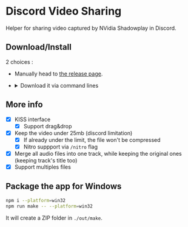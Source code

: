 # Discord Video Sharing

Helper for sharing video captured by NVidia Shadowplay in Discord.

## Download/Install

2 choices :

- Manually head to [the release page](https://git.mylloon.fr/Anri/dsr/releases/latest).
- <details>
      <summary>Download it via command lines</summary>

  Copy and paste this snippet into the windows command prompt:

  ```bash
  PowerShell -Command "" ^
    "$releases = 'https://git.mylloon.fr/api/v1/repos/Anri/dsr/releases/latest';" ^
    "$link = (Invoke-WebRequest $releases | ConvertFrom-Json)[0].assets.browser_download_url;" ^
    "$archive = 'dsr.zip';" ^
    "$outfile = Join-Path -Path $env:TEMP -ChildPath $archive;" ^
    "Invoke-WebRequest -Uri $link -OutFile $outfile;" ^
    "cd $env:TEMP;" ^
    "Expand-Archive -Path $archive -DestinationPath '%LOCALAPPDATA%\DSR' -Force;" ^
    "Move-Item -Path '%LOCALAPPDATA%\DSR\dsr-win32-x64\*' -Destination '%LOCALAPPDATA%\DSR' -Force;" ^
    "Remove-Item '%LOCALAPPDATA%\DSR\dsr-win32-x64';" ^
    "$WshShell = New-Object -comObject WScript.Shell;" ^
    "$Shortcut = $WshShell.CreateShortcut('%APPDATA%\Microsoft\Windows\Start Menu\Programs\DSR.lnk');" ^
    "$Shortcut.TargetPath = '%LOCALAPPDATA%\DSR\dsr.exe';" ^
    "$Shortcut.Save();" ^
    "REG ADD 'HKCU\Software\Microsoft\Windows\CurrentVersion\Uninstall\dsr' /f /v DisplayName /t REG_SZ /d 'DSR';" ^
    "REG ADD 'HKCU\Software\Microsoft\Windows\CurrentVersion\Uninstall\dsr' /f /v InstallLocation /t REG_SZ /d '%LOCALAPPDATA%\DSR'"
  ```

  If you have nitro, add `/nitro` flag when running DSR.
  </details>

## More info

- [x] KISS interface
  - [x] Support drag&drop
- [x] Keep the video under 25mb (discord limitation)
  - [x] If already under the limit, the file won't be compressed
  - [x] Nitro suppport via `/nitro` flag
- [x] Merge all audio files into one track, while keeping the original ones (keeping track's title too)
- [x] Support multiples files

## Package the app for Windows

```bash
npm i --platform=win32
npm run make -- --platform=win32
```

It will create a ZIP folder in `./out/make`.
